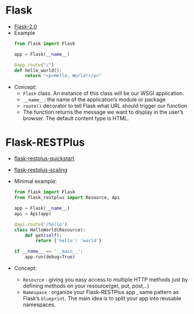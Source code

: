 # Flask
+ [Flask-2.0](https://flask.palletsprojects.com/en/2.0.x/)
+ Example
    ```python
    from flask import Flask
    
    app = Flask(__name__)
    
    @app.route("/")
    def hello_world():
        return "<p>Hello, World!</p>"
    ```
+ Concept:
  + `Flask` class. An instance of this class will be our WSGI application.
  + `__name__`: the name of the application’s module or package
  + `route()` decorator to tell Flask what URL should trigger our function
  + The function returns the message we want to display in the user’s browser. The default content type is HTML.

# Flask-RESTPlus
+ [flask-restplus-quickstart](https://flask-restplus.readthedocs.io/en/stable/quickstart.html#quickstart)
+ [flask-restplus-scaling](https://flask-restplus.readthedocs.io/en/stable/scaling.html)
+ Minimal example:
  ```python
  from flask import Flask
  from flask_restplus import Resource, Api
  
  app = Flask(__name__)
  api = Api(app)
  
  @api.route('/hello')
  class HelloWorld(Resource):
      def get(self):
          return {'hello': 'world'}
  
  if __name__ == '__main__':
      app.run(debug=True)
  ```
  
+ Concept:
  + `Resource` : giving you easy access to multiple HTTP methods just by defining methods on your resource(get, put, post,..)
  + `Namespace` : organize your Flask-RESTPlus app , same pattern as Flask’s `blueprint`. The main idea is to split your app into reusable namespaces.